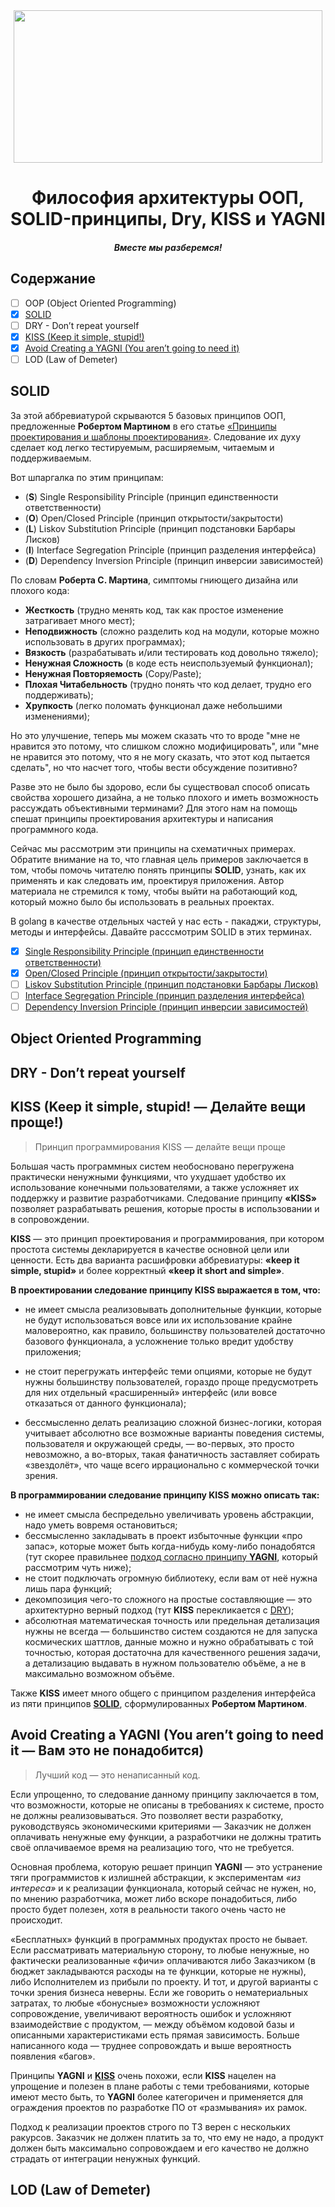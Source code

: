 <div align="center">
  <img width="494" height="244" src="https://github.com/goavengers/go-principles/blob/master/img/solid_2x.png">
  <h1>Философия архитектуры ООП, SOLID-принципы, Dry, KISS и YAGNI</h1>
  <h5>Вместе мы разберемся!</h5>
</div>

## Содержание

- [ ] OOP (Object Oriented Programming)
- [x] [SOLID](#solid)
- [ ] DRY - Don’t repeat yourself
- [x] [KISS (Keep it simple, stupid!)](#kiss)
- [x] [Avoid Creating a YAGNI (You aren’t going to need it)](#yagni)
- [ ] LOD (Law of Demeter)

## <a name="solid"></a> SOLID

За этой аббревиатурой скрываются 5 базовых принципов ООП, предложенные __Робертом Мартином__ в его статье [«Принципы проектирования и шаблоны проектирования»](https://web.archive.org/web/20150906155800/http://www.objectmentor.com/resources/articles/Principles_and_Patterns.pdf). Следование их духу сделает код легко тестируемым, расширяемым, читаемым и поддерживаемым.

Вот шпаргалка по этим принципам:

- (__S__) Single Responsibility Principle (принцип единственности ответственности)
- (__O__) Open/Closed Principle (принцип открытости/закрытости)
- (__L__) Liskov Substitution Principle (принцип подстановки Барбары Лисков)
- (__I__) Interface Segregation Principle (принцип разделения интерфейса) 
- (__D__) Dependency Inversion Principle (принцип инверсии зависимостей) 

По словам __Роберта С. Мартина__, симптомы гниющего дизайна или плохого кода:

- __Жесткость__ (трудно менять код, так как простое изменение затрагивает много мест);
- __Неподвижность__ (сложно разделить код на модули, которые можно использовать в других программах);
- __Вязкость__ (разрабатывать и/или тестировать код довольно тяжело);
- __Ненужная Сложность__ (в коде есть неиспользуемый функционал);
- __Ненужная Повторяемость__ (Copy/Paste);
- __Плохая Читабельность__ (трудно понять что код делает, трудно его поддерживать);
- __Хрупкость__ (легко поломать функционал даже небольшими изменениями);

Но это улучшение, теперь мы можем сказать что то вроде "мне не нравится это потому, что слишком сложно модифицировать", или "мне не нравится это потому, что я не могу сказать, что этот код пытается сделать", но что насчет того, чтобы вести обсуждение позитивно?

Разве это не было бы здорово, если бы существовал способ описать свойства хорошего дизайна, а не только плохого и иметь возможность рассуждать объективными терминами? Для этого нам на помощь спешат принципы проектирования архитектуры и написания программного кода.

Сейчас мы рассмотрим эти принципы на схематичных примерах. Обратите внимание на то, что главная цель примеров заключается в том, чтобы помочь читателю понять принципы __SOLID__, узнать, как их применять и как следовать им, проектируя приложения. Автор материала не стремился к тому, чтобы выйти на работающий код, который можно было бы использовать в реальных проектах.

В golang в качестве отдельных частей у нас есть - пакаджи, структуры, методы и интерфейсы. Давайте расссмотрим SOLID в этих терминах.

- [x] [Single Responsibility Principle (принцип единственности ответственности)](./docs/solid/Single%20Responsibility%20Principle.md)
- [x] [Open/Closed Principle (принцип открытости/закрытости)](./docs/solid/Open%20Closed%20Principle.md)
- [ ] [Liskov Substitution Principle (принцип подстановки Барбары Лисков)](./docs/solid/Liskov%20Substitution%20Principle.md)
- [ ] [Interface Segregation Principle (принцип разделения интерфейса)](./docs/solid/Interface%20Segregation%20Principle.md)
- [ ] [Dependency Inversion Principle (принцип инверсии зависимостей)](./docs/solid/Dependency%20Inversion%20Principle.md)

## <a name="solid"></a> Object Oriented Programming
## <a name="dry"></a> DRY - Don’t repeat yourself
## <a name="kiss"></a> KISS (Keep it simple, stupid! — Делайте вещи проще!)

> Принцип программирования KISS — делайте вещи проще

Большая часть программных систем необосновано перегружена практически ненужными функциями, что ухудшает удобство их использование конечными пользователями, а также усложняет их поддержку и развитие разработчиками. Следование принципу __«KISS»__ позволяет разрабатывать решения, которые просты в использовании и в сопровождении.

__KISS__ — это принцип проектирования и программирования, при котором простота системы декларируется в качестве основной цели или ценности. Есть два варианта расшифровки аббревиатуры: __«keep it simple, stupid»__ и более корректный __«keep it short and simple»__.

**В проектировании следование принципу __KISS__ выражается в том, что:**

- не имеет смысла реализовывать дополнительные функции, которые не будут использоваться вовсе или их использование крайне маловероятно, как правило, большинству пользователей достаточно базового функционала, а усложнение только вредит удобству приложения;

- не стоит перегружать интерфейс теми опциями, которые не будут нужны большинству пользователей, гораздо проще предусмотреть для них отдельный «расширенный» интерфейс (или вовсе отказаться от данного функционала);

- бессмысленно делать реализацию сложной бизнес-логики, которая учитывает абсолютно все возможные варианты поведения системы, пользователя и окружающей среды, — во-первых, это просто невозможно, а во-вторых, такая фанатичность заставляет собирать «звездолёт», что чаще всего иррационально с коммерческой точки зрения.

**В программировании следование принципу __KISS__ можно описать так:**

- не имеет смысла беспредельно увеличивать уровень абстракции, надо уметь вовремя остановиться;
- бессмысленно закладывать в проект избыточные функции «про запас», которые может быть когда-нибудь кому-либо понадобятся (тут скорее правильнее [подход согласно принципу __YAGNI__](#yagni), который рассмотрим чуть ниже);
- не стоит подключать огромную библиотеку, если вам от неё нужна лишь пара функций;
- декомпозиция чего-то сложного на простые составляющие — это архитектурно верный подход (тут __KISS__ перекликается с [DRY](#dry));
- абсолютная математическая точность или предельная детализация нужны не всегда — большинство систем создаются не для запуска космических шаттлов, данные можно и нужно обрабатывать с той точностью, которая достаточна для качественного решения задачи, а детализацию выдавать в нужном пользователю объёме, а не в максимально возможном объёме.

Также __KISS__ имеет много общего c принципом разделения интерфейса из пяти принципов [__SOLID__](#solid), сформулированных __Робертом Мартином__.

## <a name="yagni"></a> Avoid Creating a YAGNI (You aren’t going to need it — Вам это не понадобится)

> Лучший код — это ненаписанный код.

Если упрощенно, то следование данному принципу заключается в том, что возможности, которые не описаны в требованиях к системе, просто не должны реализовываться. Это позволяет вести разработку, руководствуясь экономическими критериями — Заказчик не должен оплачивать ненужные ему функции, а разработчики не должны тратить своё оплачиваемое время на реализацию того, что не требуется.

Основная проблема, которую решает принцип __YAGNI__ — это устранение тяги программистов к излишней абстракции, к экспериментам _«из интереса»_ и к реализации функционала, который сейчас не нужен, но, по мнению разработчика, может либо вскоре понадобиться, либо просто будет полезен, хотя в реальности такого очень часто не происходит.

«Бесплатных» функций в программных продуктах просто не бывает. Если рассматривать материальную сторону, то любые ненужные, но фактически реализованные «фичи» оплачиваются либо Заказчиком (в бюджет закладываются расходы на те функции, которые не нужны), либо Исполнителем из прибыли по проекту. И тот, и другой варианты с точки зрения бизнеса неверны. Если же говорить о нематериальных затратах, то любые «бонусные» возможности усложняют сопровождение, увеличивают вероятность ошибок и усложняют взаимодействие с продуктом, — между объёмом кодовой базы и описанными характеристиками есть прямая зависимость. Больше написанного кода — труднее сопровождать и выше вероятность появления «багов».

Принципы __YAGNI__ и [__KISS__](#kiss) очень похожи, если __KISS__ нацелен на упрощение и полезен в плане работы с теми требованиями, которые имеют место быть, то __YAGNI__ более категоричен и применяется для ограждения проектов по разработке ПО от «размывания» их рамок.

Подход к реализации проектов строго по ТЗ верен с нескольких ракурсов. Заказчик не должен платить за то, что ему не надо, а продукт должен быть максимально сопровождаем и его качество не должно страдать от интеграции ненужных функций.

## <a name="solid"></a> LOD (Law of Demeter)
